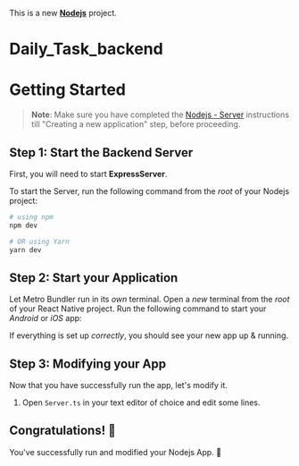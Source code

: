 This is a new [**Nodejs**](https://nodejs.org/en) project.

# Daily_Task_backend

# Getting Started

> **Note**: Make sure you have completed the [Nodejs - Server](https://nodejs.org/docs/latest/api/) instructions till "Creating a new application" step, before proceeding.

## Step 1: Start the Backend Server

First, you will need to start **ExpressServer**.

To start the Server, run the following command from the _root_ of your Nodejs project:

```bash
# using npm
npm dev

# OR using Yarn
yarn dev
```

## Step 2: Start your Application

Let Metro Bundler run in its _own_ terminal. Open a _new_ terminal from the _root_ of your React Native project. Run the following command to start your _Android_ or _iOS_ app:

If everything is set up _correctly_, you should see your new app up & running.

## Step 3: Modifying your App

Now that you have successfully run the app, let's modify it.

1. Open `Server.ts` in your text editor of choice and edit some lines.

## Congratulations! :tada:

You've successfully run and modified your Nodejs App. :partying_face:
